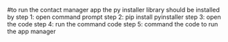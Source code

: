 #to run the contact manager app the py installer library should be installed by
step 1: open command prompt
step 2: pip install pyinstaller
step 3: open the code 
step 4: run the command code 
step 5: command the code to run the app manager

